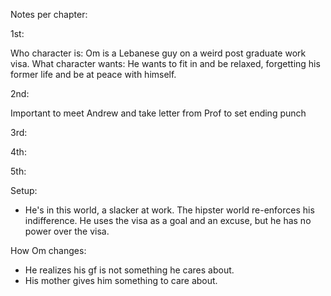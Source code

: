 Notes per chapter:

1st: 

Who character is: Om is a Lebanese guy on a weird post graduate work visa.
What character wants: He wants to fit in and be relaxed, forgetting his former life and be at peace with himself.

2nd:

Important to meet Andrew and take letter from Prof to set ending punch

3rd:


4th:


5th:










Setup:

- He's in this world, a slacker at work. The hipster world re-enforces his indifference.
He uses the visa as a goal and an excuse, but he has no power over the visa.

How Om changes:
- He realizes his gf is not something he cares about.
- His mother gives him something to care about.
